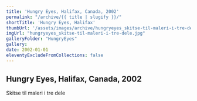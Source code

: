 ```yaml
---
title: 'Hungry Eyes, Halifax, Canada, 2002'
permalink: "/archive/{{ title | slugify }}/"
shortTitle: 'Hungry Eyes, Halifax'
thumbUrl: '/assets/images/archive/hungryeyes_skitse-til-maleri-i-tre-dele.jpg'
imgUrl: "hungryeyes_skitse-til-maleri-i-tre-dele.jpg"
galleryFolder: "HungryEyes"
gallery:
date: 2002-01-01
eleventyExcludeFromCollections: false
---
```



<div class="Txt">
  <h2>Hungry Eyes, Halifax, Canada, 2002</h2>
  <p>Skitse til maleri i tre dele</p>
</div>